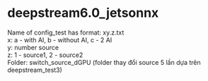 # deepstream6.0_jetsonnx
Name of config_test has format: xy.z.txt\
x: a - with AI, b - without AI, c - 2 AI\
y: number source\
z: 1 - source1, 2 - source2\
Folder: switch_source_dGPU (folder thay đổi source 5 lần dựa trên deepstream_test3)
